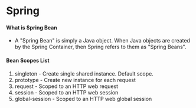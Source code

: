 # Spring

#### What is Spring Bean

- A "Spring Bean" is simply a Java object. When Java objects are created by the Spring Container, then Spring refers to them as "Spring Beans".

#### Bean Scopes List
1. singleton - Create single shared instance. Default scope.
2. prototype - Create new instance for each request
3. request - Scoped to an HTTP web request
4. session - Scoped to an HTTP web session
5. global-session - Scoped to an HTTP web global session